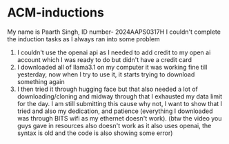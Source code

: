# ACM-inductions
My name is Paarth Singh, ID number- 2024AAPS0317H
I couldn't complete the induction tasks as I always ran into some problem
1) I couldn't use the openai api as I needed to add credit to my open ai account which I was ready to do but didn't have a credit card
2) I downloaded all of llama3.1 on my computer it was working fine till yesterday, now when I try to use it, it starts trying to download something again
3) I then tried it through hugging face but that also needed a lot of downloading/cloning and midway through that I exhausted my data limit for the day.
I am still submitting this cause why not, I want to show that I tried and also my dedication, and patience (everything I downloaded was through BITS wifi as my ethernet doesn't work).
(btw the video you guys gave in resources also doesn't work as it also uses openai, the syntax is old and the code is also showing some error)
